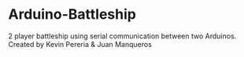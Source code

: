 # Arduino-Battleship
2 player battleship using serial communication between two Arduinos. 
Created by Kevin Pereria & Juan Manqueros
